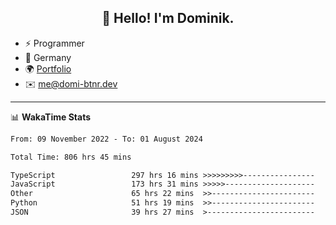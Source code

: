 <h2 align="center">👋 Hello! I'm Dominik.</h2>

- ⚡ Programmer
- 📍 Germany
- 🌍 [Portfolio](https://domi-btnr.dev)
- ✉️ [me@domi-btnr.dev](mailto://me@domi-btnr.dev)

---
📊 **WakaTime Stats**
<!--START_SECTION:waka-->

```txt
From: 09 November 2022 - To: 01 August 2024

Total Time: 806 hrs 45 mins

TypeScript                 297 hrs 16 mins >>>>>>>>>----------------   36.85 %
JavaScript                 173 hrs 31 mins >>>>>--------------------   21.51 %
Other                      65 hrs 22 mins  >>-----------------------   08.10 %
Python                     51 hrs 19 mins  >>-----------------------   06.36 %
JSON                       39 hrs 27 mins  >------------------------   04.89 %
```

<!--END_SECTION:waka-->
